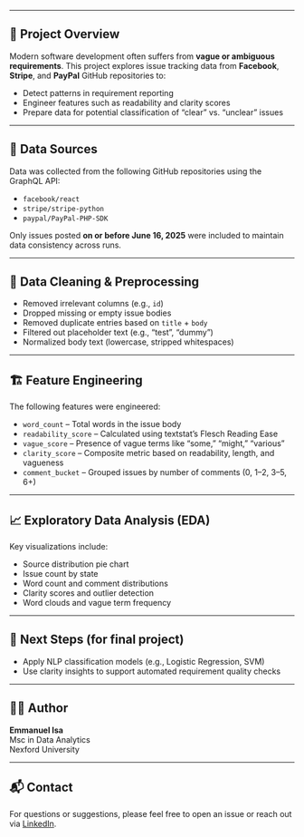 
---

## 🧾 Project Overview

Modern software development often suffers from **vague or ambiguous requirements**. This project explores issue tracking data from **Facebook**, **Stripe**, and **PayPal** GitHub repositories to:
- Detect patterns in requirement reporting
- Engineer features such as readability and clarity scores
- Prepare data for potential classification of “clear” vs. “unclear” issues

---

## 📌 Data Sources

Data was collected from the following GitHub repositories using the GraphQL API:
- `facebook/react`
- `stripe/stripe-python`
- `paypal/PayPal-PHP-SDK`

Only issues posted **on or before June 16, 2025** were included to maintain data consistency across runs.

---

## 🧼 Data Cleaning & Preprocessing

- Removed irrelevant columns (e.g., `id`)
- Dropped missing or empty issue bodies
- Removed duplicate entries based on `title` + `body`
- Filtered out placeholder text (e.g., “test”, “dummy”)
- Normalized body text (lowercase, stripped whitespaces)

---

## 🏗️ Feature Engineering

The following features were engineered:
- `word_count` – Total words in the issue body
- `readability_score` – Calculated using textstat’s Flesch Reading Ease
- `vague_score` – Presence of vague terms like “some,” “might,” “various”
- `clarity_score` – Composite metric based on readability, length, and vagueness
- `comment_bucket` – Grouped issues by number of comments (0, 1–2, 3–5, 6+)

---

## 📈 Exploratory Data Analysis (EDA)

Key visualizations include:
- Source distribution pie chart
- Issue count by state
- Word count and comment distributions
- Clarity scores and outlier detection
- Word clouds and vague term frequency

---

## 📌 Next Steps (for final project)

- Apply NLP classification models (e.g., Logistic Regression, SVM)
- Use clarity insights to support automated requirement quality checks

---

## 🧑‍💻 Author

**Emmanuel Isa**  
Msc in Data Analytics  
Nexford University

---

## 📬 Contact

For questions or suggestions, please feel free to open an issue or reach out via [LinkedIn](https://www.linkedin.com).
